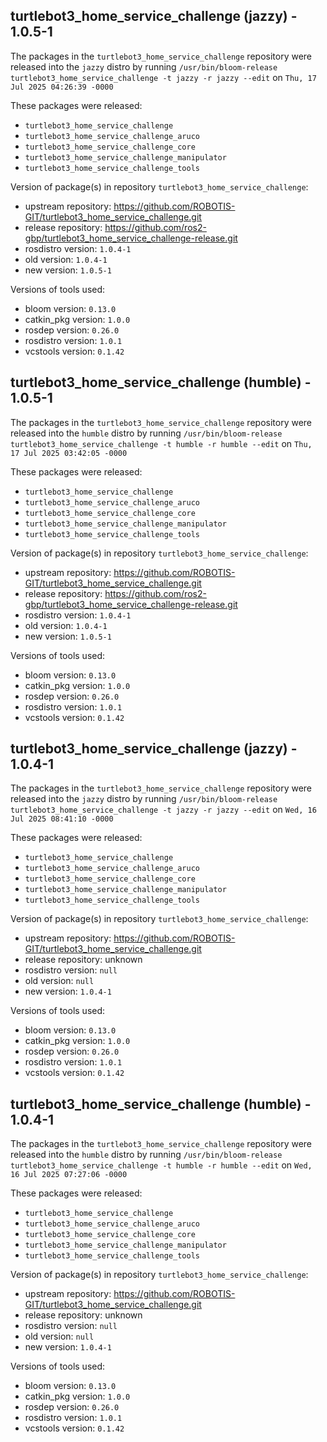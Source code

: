 ## turtlebot3_home_service_challenge (jazzy) - 1.0.5-1

The packages in the `turtlebot3_home_service_challenge` repository were released into the `jazzy` distro by running `/usr/bin/bloom-release turtlebot3_home_service_challenge -t jazzy -r jazzy --edit` on `Thu, 17 Jul 2025 04:26:39 -0000`

These packages were released:
- `turtlebot3_home_service_challenge`
- `turtlebot3_home_service_challenge_aruco`
- `turtlebot3_home_service_challenge_core`
- `turtlebot3_home_service_challenge_manipulator`
- `turtlebot3_home_service_challenge_tools`

Version of package(s) in repository `turtlebot3_home_service_challenge`:

- upstream repository: https://github.com/ROBOTIS-GIT/turtlebot3_home_service_challenge.git
- release repository: https://github.com/ros2-gbp/turtlebot3_home_service_challenge-release.git
- rosdistro version: `1.0.4-1`
- old version: `1.0.4-1`
- new version: `1.0.5-1`

Versions of tools used:

- bloom version: `0.13.0`
- catkin_pkg version: `1.0.0`
- rosdep version: `0.26.0`
- rosdistro version: `1.0.1`
- vcstools version: `0.1.42`


## turtlebot3_home_service_challenge (humble) - 1.0.5-1

The packages in the `turtlebot3_home_service_challenge` repository were released into the `humble` distro by running `/usr/bin/bloom-release turtlebot3_home_service_challenge -t humble -r humble --edit` on `Thu, 17 Jul 2025 03:42:05 -0000`

These packages were released:
- `turtlebot3_home_service_challenge`
- `turtlebot3_home_service_challenge_aruco`
- `turtlebot3_home_service_challenge_core`
- `turtlebot3_home_service_challenge_manipulator`
- `turtlebot3_home_service_challenge_tools`

Version of package(s) in repository `turtlebot3_home_service_challenge`:

- upstream repository: https://github.com/ROBOTIS-GIT/turtlebot3_home_service_challenge.git
- release repository: https://github.com/ros2-gbp/turtlebot3_home_service_challenge-release.git
- rosdistro version: `1.0.4-1`
- old version: `1.0.4-1`
- new version: `1.0.5-1`

Versions of tools used:

- bloom version: `0.13.0`
- catkin_pkg version: `1.0.0`
- rosdep version: `0.26.0`
- rosdistro version: `1.0.1`
- vcstools version: `0.1.42`


## turtlebot3_home_service_challenge (jazzy) - 1.0.4-1

The packages in the `turtlebot3_home_service_challenge` repository were released into the `jazzy` distro by running `/usr/bin/bloom-release turtlebot3_home_service_challenge -t jazzy -r jazzy --edit` on `Wed, 16 Jul 2025 08:41:10 -0000`

These packages were released:
- `turtlebot3_home_service_challenge`
- `turtlebot3_home_service_challenge_aruco`
- `turtlebot3_home_service_challenge_core`
- `turtlebot3_home_service_challenge_manipulator`
- `turtlebot3_home_service_challenge_tools`

Version of package(s) in repository `turtlebot3_home_service_challenge`:

- upstream repository: https://github.com/ROBOTIS-GIT/turtlebot3_home_service_challenge.git
- release repository: unknown
- rosdistro version: `null`
- old version: `null`
- new version: `1.0.4-1`

Versions of tools used:

- bloom version: `0.13.0`
- catkin_pkg version: `1.0.0`
- rosdep version: `0.26.0`
- rosdistro version: `1.0.1`
- vcstools version: `0.1.42`


## turtlebot3_home_service_challenge (humble) - 1.0.4-1

The packages in the `turtlebot3_home_service_challenge` repository were released into the `humble` distro by running `/usr/bin/bloom-release turtlebot3_home_service_challenge -t humble -r humble --edit` on `Wed, 16 Jul 2025 07:27:06 -0000`

These packages were released:
- `turtlebot3_home_service_challenge`
- `turtlebot3_home_service_challenge_aruco`
- `turtlebot3_home_service_challenge_core`
- `turtlebot3_home_service_challenge_manipulator`
- `turtlebot3_home_service_challenge_tools`

Version of package(s) in repository `turtlebot3_home_service_challenge`:

- upstream repository: https://github.com/ROBOTIS-GIT/turtlebot3_home_service_challenge.git
- release repository: unknown
- rosdistro version: `null`
- old version: `null`
- new version: `1.0.4-1`

Versions of tools used:

- bloom version: `0.13.0`
- catkin_pkg version: `1.0.0`
- rosdep version: `0.26.0`
- rosdistro version: `1.0.1`
- vcstools version: `0.1.42`


